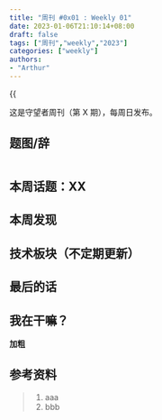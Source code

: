 ```yaml
---
title: "周刊 #0x01 : Weekly 01"
date: 2023-01-06T21:10:14+08:00
draft: false
tags: ["周刊","weekly","2023"]
categories: ["weekly"]
authors:
- "Arthur"
---
```


{{<audio src="audios/canon_in_major_d.mp3" caption="《D大调·Canon》" autoplay="autoplay">}}

这是守望者周刊（第 X 期），每周日发布。

## 题图/辞
![]()
## 本周话题：XX

## 本周发现

## 技术板块（不定期更新）

## 最后的话

## 我在干嘛？

**加粗**

## 参考资料

> 1. aaa
> 2. bbb
